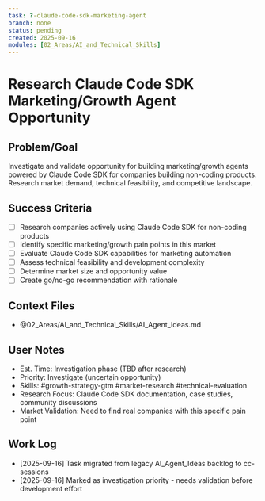```yaml
---
task: ?-claude-code-sdk-marketing-agent
branch: none
status: pending
created: 2025-09-16
modules: [02_Areas/AI_and_Technical_Skills]
---
```


# Research Claude Code SDK Marketing/Growth Agent Opportunity

## Problem/Goal
Investigate and validate opportunity for building marketing/growth agents powered by Claude Code SDK for companies building non-coding products. Research market demand, technical feasibility, and competitive landscape.

## Success Criteria
- [ ] Research companies actively using Claude Code SDK for non-coding products
- [ ] Identify specific marketing/growth pain points in this market
- [ ] Evaluate Claude Code SDK capabilities for marketing automation
- [ ] Assess technical feasibility and development complexity
- [ ] Determine market size and opportunity value
- [ ] Create go/no-go recommendation with rationale

## Context Files
- @02_Areas/AI_and_Technical_Skills/AI_Agent_Ideas.md

## User Notes
- Est. Time: Investigation phase (TBD after research)
- Priority: Investigate (uncertain opportunity)
- Skills: #growth-strategy-gtm #market-research #technical-evaluation
- Research Focus: Claude Code SDK documentation, case studies, community discussions
- Market Validation: Need to find real companies with this specific pain point

## Work Log
- [2025-09-16] Task migrated from legacy AI_Agent_Ideas backlog to cc-sessions
- [2025-09-16] Marked as investigation priority - needs validation before development effort